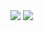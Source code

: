 <div>
  <img src="https://raw.githubusercontent.com/cskk7/50-days-challenge/main/SeleniumTopicsWise/FindElementsPractice/Website.png">
  <img src="https://raw.githubusercontent.com/cskk7/50-days-challenge/main/SeleniumTopicsWise/FindElementsPractice/Output.png">
</div>
